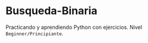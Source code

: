# Busqueda-Binaria

Practicando y aprendiendo Python con ejercicios. Nivel `Beginner/Principiante`.
